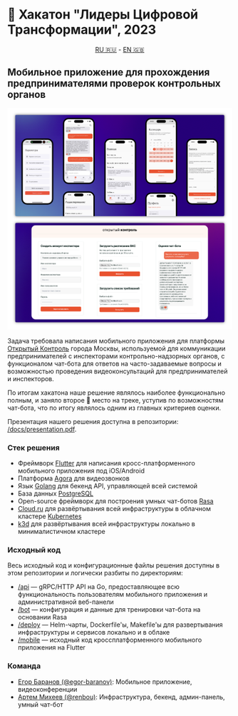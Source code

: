 # 🥈 Хакатон "Лидеры Цифровой Трансформации", 2023

<p align="center"><a href="/README.ru.md">RU 🇷🇺</a> - <a href="/README.md">EN 🇬🇧</a></p>

## Мобильное приложение для прохождения предпринимателями проверок контрольных органов

![Preview](/docs/preview.png)

Задача требовала написания мобильного приложения для платформы [Открытый Контроль](https://knd.mos.ru/) города Москвы, используемой для коммуникации предпринимателей с инспекторами контрольно-надзорных органов, с функционалом чат-бота для ответов на часто-задаваемые вопросы и возможностью проведения видеоконсультаций для предпринимателей и инспекторов.

По итогам хакатона наше решение являлось наиболее функционально полным, и заняло второе 🥈 место на треке, уступив по возможностям чат-бота, что по итогу являлось одним из главных критериев оценки.

Презентация нашего решения доступна в репозитории: [/docs/presentation.pdf](/docs/presentation.pdf).

### Стек решения

- Фреймворк [Flutter](https://flutter.dev/) для написания кросс-платформенного мобильного приложения под iOS/Android
- Платформа [Agora](https://www.agora.io/en/) для видеозвонков
- Язык [Golang](https://go.dev/) для бекенд API, управляющей всей системой
- База данных [PostgreSQL](https://www.postgresql.org/)
- Open-source фреймворк для построения умных чат-ботов [Rasa](https://rasa.com/)
- [Cloud.ru](https://cloud.ru/ru) для развёртывания всей инфраструктуры в облачном кластере [Kubernetes](https://kubernetes.io/)
- [k3d](https://k3d.io/) для развёртывания всей инфраструктуры локально в минималистичном кластере

### Исходный код

Весь исходный код и конфигурационные файлы решения доступны в этом репозитории и логически разбиты по директориям:

- [/api](/api) — gRPC/HTTP API на Go, предоставляющее всю функциональность пользователям мобильного приложения и административной веб-панели
- [/bot](/bot) — конфигурация и данные для тренировки чат-бота на основании Rasa
- [/deploy](/deploy) — Helm-чарты, Dockerfile'ы, Makefile'ы для развертывания инфраструктуры и сервисов локально и в облаке
- [/mobile](/mobile) — исходный код кроссплатформенного мобильного приложения на Flutter

### Команда

- [Егор Баранов (@egor-baranov)](https://github.com/egor-baranov): Мобильное приложение, видеоконференции
- [Артем Михеев (@renbou)](https://github.com/renbou): Инфраструктура, бекенд, админ-панель, умный чат-бот
